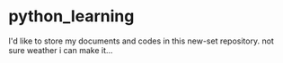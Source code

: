 # python_learning
I'd like to store my documents and codes in this new-set repository. not sure weather i can make it...
